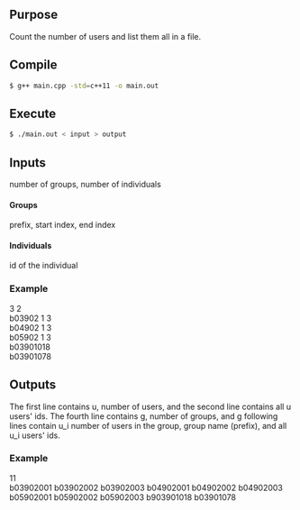 ## Purpose

Count the number of users and list them all in a file.

## Compile
```bash
$ g++ main.cpp -std=c++11 -o main.out
```

## Execute
```bash
$ ./main.out < input > output
```

## Inputs
number of groups, number of individuals

#### Groups
prefix, start index, end index

#### Individuals
id of the individual

### Example
3 2<br>
b03902 1 3<br>
b04902 1 3<br>
b05902 1 3<br>
b03901018<br>
b03901078

## Outputs
The first line contains u, number of users, and the second line contains all u users' ids.
The fourth line contains g, number of groups, and g following lines contain u_i number of users in the group, group name (prefix), and all u_i users' ids.


### Example
11<br>
b03902001 b03902002 b03902003 b04902001 b04902002 b04902003 b05902001 b05902002 b05902003 b903901018 b03901078
